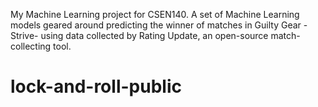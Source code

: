 My Machine Learning project for CSEN140. A set of Machine Learning models geared around predicting the winner of matches in Guilty Gear -Strive- using data collected by Rating Update, an open-source match-collecting tool.
# lock-and-roll-public
